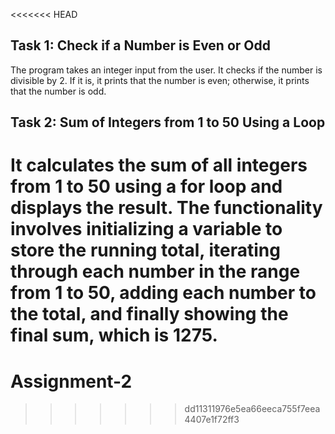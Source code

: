 <<<<<<< HEAD
## Task 1: Check if a Number is Even or Odd
The program takes an integer input from the user.
It checks if the number is divisible by 2.
If it is, it prints that the number is even; otherwise, it prints that the number is odd.

## Task 2: Sum of Integers from 1 to 50 Using a Loop
It calculates the sum of all integers from 1 to 50 using a for loop and displays the result. The functionality involves initializing a variable to store the running total, iterating through each number in the range from 1 to 50, adding each number to the total, and finally showing the final sum, which is 1275.
=======
# Assignment-2
>>>>>>> dd11311976e5ea66eeca755f7eea4407e1f72ff3
